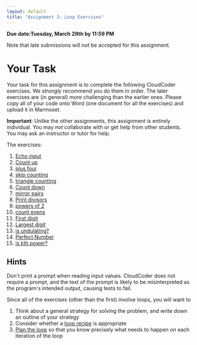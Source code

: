 ```yaml
---
layout: default
title: "Assignment 3: Loop Exercises"
---
```


**Due date:Tuesday, March 29th by 11:59 PM**

<div class="callout">
Note that late submissions will <em>not</em> be accepted for this assignment.
</div>

# Your Task

Your task for this assignment is to complete the following CloudCoder exercises.  We <em>strongly</em> recommend you do them in order.  The later exercises are (in general) more challenging than the earlier ones. Please copy all of your code onto Word (one document for all the exercises) and upload it in Marmoset.

<div class="callout">
<b>Important</b>: Unlike the other assignments, this assignment is entirely individual.  You may <em>not</em> collaborate with or get help from other students.  You may ask an instructor or tutor for help.
</div>

The exercises:

1. [Echo input](https://cs.ycp.edu/cloudcoder/#exercise?c=17,p=870) <!-- 23:40 -->
2. [Count up](https://cs.ycp.edu/cloudcoder/#exercise?c=17,p=873) <!-- 23:41 -->
3. [plus four](https://cs.ycp.edu/cloudcoder/#exercise?c=17,p=882) <!-- 23:42 -->
4. [skip counting](https://cs.ycp.edu/cloudcoder/#exercise?c=17,p=881) <!-- 23:43 -->
5. [triangle counting](https://cs.ycp.edu/cloudcoder/#exercise?c=17,p=883) <!-- 23:44 -->
6. [Count down](https://cs.ycp.edu/cloudcoder/#exercise?c=17,p=880) <!-- 23:45 -->
7. [mirror pairs](https://cs.ycp.edu/cloudcoder/#exercise?c=17,p=886)  <!-- 23:46 -->
8. [Print divisors](https://cs.ycp.edu/cloudcoder/#exercise?c=17,p=869) <!-- 23:47 -->
9. [powers of 2](https://cs.ycp.edu/cloudcoder/#exercise?c=17,p=878) <!-- 23:48 -->
10. [count evens](https://cs.ycp.edu/cloudcoder/#exercise?c=17,p=874) <!-- 23:50 -->
11. [First digit](https://cs.ycp.edu/cloudcoder/#exercise?c=17,p=872) <!-- 23:51 -->
12. [Largest digit](https://cs.ycp.edu/cloudcoder/#exercise?c=17,p=868) <!-- 23:52 -->
13. [is undulating?](https://cs.ycp.edu/cloudcoder/#exercise?c=17,p=885) <!-- 23:53 -->
14. [Perfect Number](https://cs.ycp.edu/cloudcoder/#exercise?c=17,p=867) <!-- 23:54 -->
15. [is kth power?](https://cs.ycp.edu/cloudcoder/#exercise?c=17,p=884) <!-- 23:55 -->

## Hints

Don't print a prompt when reading input values.  CloudCoder does not require a prompt, and the text of the prompt is likely to be misinterpreted as the program's intended output, causing tests to fail.

Since all of the exercises (other than the first) involve loops, you will want to

1. Think about a general strategy for solving the problem, and write down an outline of your strategy
2. Consider whether a [loop recipe](../lectures/lecture06.html#loop-recipes) is appropriate
3. [Plan the loop](../lectures/lecture06.html#plan-the-iterations-of-the-loop) so that you know precisely what needs to happen on each iteration of the loop

<!-- vim:set wrap: -->
<!-- vim:set linebreak: -->
<!-- vim:set nolist: -->
